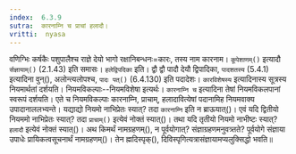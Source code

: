 ```yaml
---
index:  6.3.9
sutra:  कारनाम्नि च प्राचां हलादौ।
vritti:  nyasa
---
```


वणिग्भिः कर्षकैः पशुपालैश्च राज्ञे देयो भागो रक्षानिबन्धनः=कारः, तस्य नाम कारनाम। `कूपेशाणम्()` इत्यादौ `र्सज्ञायाम्()` (2.1.43) इति समासः। `हलेद्विपदिका` इति। द्वौ द्वौ पादौ देयौ द्विपादिका, `पादशतस्य` (5.4.1) इत्यादिना वुन्(), अलोन्त्यलोपश्च, `पादः पत्()` (6.4.130) इति पदादेशः। 
`कारविशेषस्य` इत्यादिनास्य सूत्रस्य नियमार्थतां दर्शयति। नियमविकल्पाः--नियमविशेषा इत्यर्थः। `कारनाम्नि च` इत्यादिना तेषां नियमविकलपानां स्वरूपं दर्शयति। एते च नियमविकल्पाः कारनाम्नि, प्राचाम्, हलादावित्येषां पदानामिह नियमवाक्य उपादानाललभ्यन्ते। यद्याद्यो नियमो नाभिप्रेतः स्यात्? तदा `कारनाम्नि` इति न ब्राऊयात्()। एवं यदि द्वितीयो नियममो नाभिप्रेतः स्यात्? तदा `प्राचाम्()` इत्येवं नोक्तं स्यात्()। तथा यदि तृतीयो नियमो नाभीष्टः स्यात्? `हलादौ` इत्येवं नोक्तं स्यात्()। अथ किमर्थं नामग्रहणम्(), न पूर्वयोगात्? संज्ञाग्रहणमनुवत्र्तते? पूर्वयोगे संज्ञाया उपाधेः प्रायिकत्वसूचनार्थं नामग्रहणम्()। तेन ह्मदिस्पृक्(), दिविस्पृगित्यत्रासंज्ञायामप्यलुक्सिद्धो भवति॥
